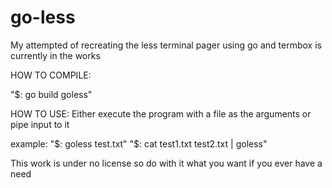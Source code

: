 # go-less
My attempted of recreating the less terminal pager using go and termbox is currently in the works

HOW TO COMPILE:

"$: go build goless"

HOW TO USE:
Either execute the program with a file as the arguments or pipe input to it 

example:
  "$: goless test.txt"
  "$: cat test1.txt test2.txt | goless"


This work is under no license so do with it what you want if you ever have a need
